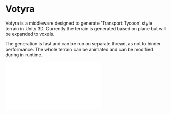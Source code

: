 # Votyra

Votyra is a middleware designed to generate 'Transport Tycoon' style terrain in Unity 3D.
Currently the terrain is generated based on plane but will be expanded to voxels.

The generation is fast and can be run on separate thread, as not to hinder performance.
The whole terrain can be animated and can be modified during in runtime.
<iframe src="demo.html" frameborder="0"></iframe>